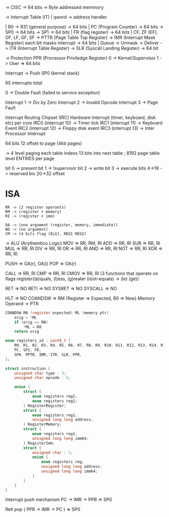 -> CISC
-> 64 bits
-> Byte addressed memmory

-> Interrupt Table (IT)
    | qword -> address handler

| R0 -> R31 (general purpose) -> 64 bits
| PC (Program Counter) -> 64 bits
-> SP0 -> 64 bits
-> SP1 -> 64 bits
| FR (flag register) -> 64 bits
| CF, ZF (EF), OF, LF, GF, SF
-> PTTR (Page Table Top Register)
-> IMR (Interrupt Mask Register) each bit masks interrupt -> 64 bits
 | Queue -> Unmask -> Deliver
-> ITR (Interrupt Table Register)
-> SLR (Syscall Landing Register) -> 64 bit

-> Protection
    PPR (Processor Priviledge Register) 0 -> Kernel/Supervisor 1 -> User => 64 bits

Interrupt -> Push SP0 (kernel stack)

65 interrupts total

0 -> Double Fault (failed to service exception)

Interrupt 1 -> Div by Zero
Interrupt 2 -> Invalid Opcode
Interrupt 3 -> Page Fault

Interrupt Routing Chipset (IRC) Hardware Interrupt (timer, keyboard, disk etc) per core
    IRC0 (interrupt 10) -> Timer tick
    IRC1 (interrupt 11) -> Keyboard Event
    IRC2 (interrupt 12) -> Floppy disk event
    IRC3 (interrupt 13) -> Inter Processor Interrupt

64 bits
12 offset to page (4kb pages)

-> 4 level paging each table indexs 13 bits into next table
; 8192 page table level ENTRIES per page

bit 0 -> present
bit 1 -> !supervisor
bit 2 -> write
bit 3 -> execute
bits 4->19 -> reserved
bis 20->32 offset

# ISA

    RR -> (2 register operants)
    RM -> (register + memory)
    RI -> (register + imm)

    OA -> (one argument (register, memory, immediate))
    NO -> (no argument)
    CM -> (4 bits flag (ELG), REG1 REG2)

-> ALU (Arythemtico Logic)
MOV => RR, RM, RI
ADD  => RR, RI
SUB => RR, RI
MUL => RR, RI
DIV => RR, RI
OR => RR, RI
AND => RR, RI
NOT => RR, RI
XOR => RR, RI

PUSH => OA(r), OA(i)
POP => OA(r)

CALL => RR, RI
CMP => RR, RI
CMOV => RR, RI (3 functions that operate on flags register((e)quals, (l)ess, (g)reater (n)ot-equals) -> (le) (ge))

RET => NO
RETI => NO
SYSRET => NO
SYSCALL => NO

HLT => NO
COANDSW => RM (Register => Expected, R0 => New) Memory Operand -> PTR
```c
COANDSW RN (register expected) ML (memory ptr)
    orig = *ML
    if (orig == RN)
        *ML = R0
    return orig
```

```c
enum registers_id : uint8_t {
    R0, R1, R2, R3, R4, R5, R6, R7, R8, R9, R10, R11, R12, R13, R14, R15, R16, R17, R18, R19, R20, R21, R22, R23, R24, R25, R26, R27, R28, R29, R30, R31, 
    PC, SP1, FR,
    SP0, PPTR, IMR, ITR, SLR, PPR,
};

struct instruction {
    unsigned char type : 3;
    unsigned char opcode : 5;

    union {
        struct {
            enum registers reg1;
            enum registers reg2;
        } RegisterRegister;
        struct {
            enum registers reg1;
            unsigned long long address;
        } RegisterMemory;
        struct {
            enum registers reg1;
            unsigned long long imm64;
        } RegisterImm;
        struct {
            unsigned char : 2;
            union {
                enum registers reg;
                unsigned long long address;
                unsigned long long imm64;
            }
        }
    }
}
```

Interrupt push mechanism
PC -> IMR -> PPR => SP0

Reti pop ( PPR -> IMR -> PC ) => SP0
